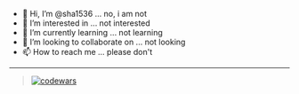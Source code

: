 - 👋 Hi, I’m @sha1536 ... no, i am not
- 👀 I’m interested in ... not interested
- 🌱 I’m currently learning ... not learning
- 💞️ I’m looking to collaborate on ... not looking
- 📫 How to reach me ... please don't

---
> [![codewars](https://www.codewars.com/users/sha1536/badges/small)](https://www.codewars.com/users/sha1536)

<!---
sha1536/sha1536 is a ✨ special ✨ repository because its `README.md` (this file) appears on your GitHub profile.
You can click the Preview link to take a look at your changes.
--->
